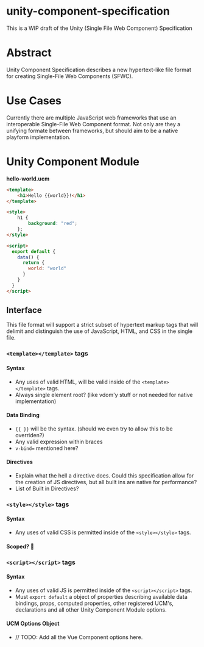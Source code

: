 # unity-component-specification
This is a WIP draft of the Unity (Single File Web Component) Specification

# Abstract
Unity Component Specification describes a new hypertext-like file format for creating Single-File Web Components (SFWC).

# Use Cases
Currently there are multiple JavaScript web frameworks that use an interoperable Single-File Web Component format. Not only are they a unifying formate between frameworks, but should aim to be a native playform implementation.

# Unity Component Module
**hello-world.ucm**
```html
<template>
    <h1>Hello {{world}}!</h1>
</template>

<style>
    h1 {
        background: "red";
    };
</style>

<script>
  export default {
    data() {
      return {
        world: "world"
      }
    }
  }
</script>
```

## Interface
This file format will support a strict subset of hypertext markup tags that will delimit and distinguish the use of JavaScript, HTML, and CSS in the single file. 

### `<template></template>` tags

#### Syntax
* Any uses of valid HTML, will be valid inside of the `<template></template>` tags.
* Always single element root? (like vdom'y stuff or not needed for native implementation)

#### Data Binding
* `{{ }}` will be the syntax. (should we even try to allow this to be overriden?)
* Any valid expression within braces
* `v-bind=` mentioned here?

#### Directives 
* Explain what the hell a directive does. Could this specification allow for the creation of JS directives, but all built ins are native for performance? 
* List of Built in Directives? 

### `<style></style>` tags

#### Syntax
* Any uses of valid CSS is permitted inside of the `<style></style>` tags.

#### Scoped? 😬

### `<script></script>` tags

#### Syntax
* Any uses of valid JS is permitted inside of the `<script></script>` tags.
* Must `export default` a object of properties describing available data bindings, props, computed properties, other registered UCM's, declarations and all other Unity Component Module options. 

#### UCM Options Object
* // TODO: Add all the Vue Component options here. 



